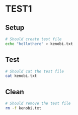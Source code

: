 # TEST1

## Setup

```bash
# Should create test file
echo "hellothere" > kenobi.txt
```

## Test

```bash
# Should cat the test file
cat kenobi.txt
```

## Clean

```bash
# Should remove the test file
rm -f kenobi.txt
```


